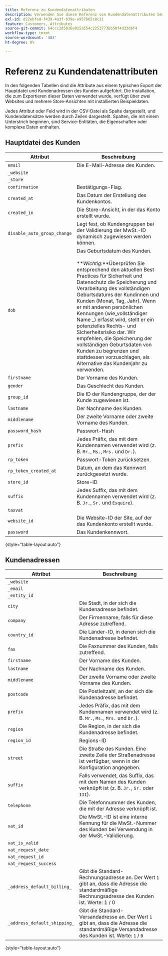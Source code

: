 ```yaml
---
title: Referenz zu Kundendatenattributen
description: Verwenden Sie diese Referenz von Kundendatenattributen bei der Arbeit mit Kundendatenimporten und -exporten.
exl-id: d22ebfed-f439-4a3f-b39e-e957b65c8c21
feature: Customers, Attributes
source-git-commit: 64ccc2d5016e915a554c2253773bb50f4d33d6f4
workflow-type: tm+mt
source-wordcount: '483'
ht-degree: 0%

---
```


# Referenz zu Kundendatenattributen

In den folgenden Tabellen sind die Attribute aus einem typischen Export der Hauptdatei und Kundenadressen des Kunden aufgeführt. Die Installation, die zum Exportieren dieser Daten verwendet wurde, verfügt über zwei Websites und mehrere Store-Ansichten mit installierten Beispieldaten.

Jedes Attribut oder Feld wird in der CSV-Datei als Spalte dargestellt, und Kundendatensätze werden durch Zeilen dargestellt. Spalten, die mit einem Unterstrich beginnen, sind Service-Entitäten, die Eigenschaften oder komplexe Daten enthalten.

## Hauptdatei des Kunden

| Attribut | Beschreibung |
|--- |--- |
| `email` | Die E-Mail-Adresse des Kunden. |
| `_website` |  |
| `_store` |  |
| `confirmation` | Bestätigungs-Flag. |
| `created_at` | Das Datum der Erstellung des Kundenkontos. |
| `created_in` | Die Store-Ansicht, in der das Konto erstellt wurde. |
| `disable_auto_group_change` | Legt fest, ob Kundengruppen bei der Validierung der MwSt.-ID dynamisch zugewiesen werden können. |
| `dob` | Das Geburtsdatum des Kunden. <br><br>**_Wichtig:_**Überprüfen Sie entsprechend den aktuellen Best Practices für Sicherheit und Datenschutz die Speicherung und Verarbeitung des vollständigen Geburtsdatums der Kundinnen und Kunden (Monat, Tag, Jahr). Wenn er mit anderen persönlichen Kennungen (wie_vollständiger Name _) erfasst wird, stellt er ein potenzielles Rechts- und Sicherheitsrisiko dar. Wir empfehlen, die Speicherung der vollständigen Geburtsdaten von Kunden zu begrenzen und stattdessen vorzuschlagen, als Alternative das Kundenjahr zu verwenden. |
| `firstname` | Der Vorname des Kunden. |
| `gender` | Das Geschlecht des Kunden. |
| `group_id` | Die ID der Kundengruppe, der der Kunde zugewiesen ist. |
| `lastname` | Der Nachname des Kunden. |
| `middlename` | Der zweite Vorname oder zweite Vorname des Kunden. |
| `password_hash` | Passwort-Hash |
| `prefix` | Jedes Präfix, das mit dem Kundennamen verwendet wird (z. B. `Mr.`, `Ms.`, `Mrs.` und `Dr.`). |
| `rp_token` | Passwort-Token zurücksetzen. |
| `rp_token_created_at` | Datum, an dem das Kennwort zurückgesetzt wurde. |
| `store_id` | Store-ID |
| `suffix` | Jedes Suffix, das mit dem Kundennamen verwendet wird (z. B. `Jr.`, `Sr.` und `Esquire`). |
| `taxvat` |  |
| `website_id` | Die Website-ID der Site, auf der das Kundenkonto erstellt wurde. |
| `password` | Das Kundenkennwort. |

{style="table-layout:auto"}

## Kundenadressen

| Attribut | Beschreibung |
|--- |--- |
| `_website` |  |
| `_email` |  |
| `_entity_id` |  |
| `city` | Die Stadt, in der sich die Kundenadresse befindet. |
| `company` | Der Firmenname, falls für diese Adresse zutreffend. |
| `country_id` | Die Länder-ID, in denen sich die Kundenadresse befindet. |
| `fax` | Die Faxnummer des Kunden, falls zutreffend. |
| `firstname` | Der Vorname des Kunden. |
| `lastname` | Der Nachname des Kunden. |
| `middlename` | Der zweite Vorname oder zweite Vorname des Kunden. |
| `postcode` | Die Postleitzahl, an der sich die Kundenadresse befindet. |
| `prefix` | Jedes Präfix, das mit dem Kundennamen verwendet wird (z. B. `Mr.`, `Ms.`, `Mrs.` und `Dr.`). |
| `region` | Die Region, in der sich die Kundenadresse befindet. |
| `region_id` | Regions-ID |
| `street` | Die Straße des Kunden. Eine zweite Zeile der Straßenadresse ist verfügbar, wenn in der Konfiguration angegeben. |
| `suffix` | Falls verwendet, das Suffix, das mit dem Namen des Kunden verknüpft ist (z. B. `Jr.`, `Sr.` oder `III`). |
| `telephone` | Die Telefonnummer des Kunden, die mit der Adresse verknüpft ist. |
| `vat_id` | Die MwSt.-ID ist eine interne Kennung für die MwSt.-Nummer des Kunden bei Verwendung in der MwSt.-Validierung. |
| `vat_is_valid` |  |
| `vat_request_date` |  |
| `vat_request_id` |  |
| `vat_request_success` |  |
| `_address_default_billing_` | Gibt die Standard-Rechnungsadresse an. Der Wert `1` gibt an, dass die Adresse die standardmäßige Rechnungsadresse des Kunden ist. Werte: 1 / 0 |
| `_address_default_shipping_` | Gibt die Standard-Versandadresse an. Der Wert `1` gibt an, dass die Adresse die standardmäßige Versandadresse des Kunden ist. Werte: `1` / `0` |

{style="table-layout:auto"}

